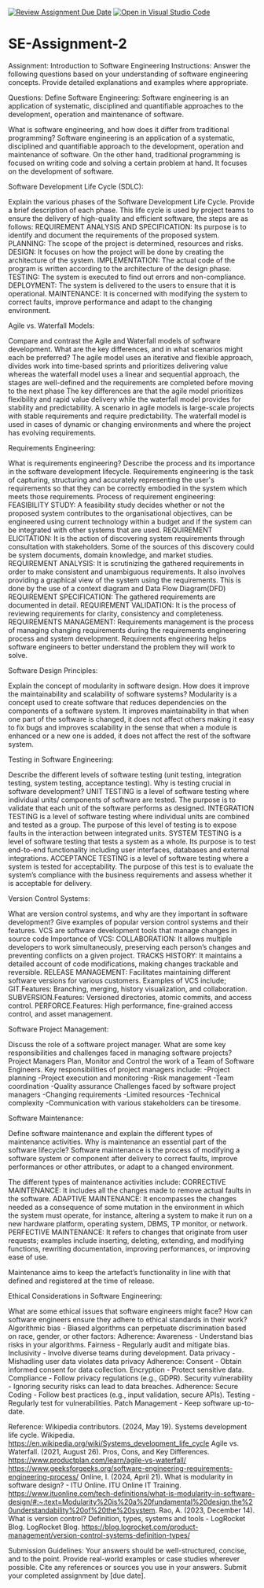 [![Review Assignment Due Date](https://classroom.github.com/assets/deadline-readme-button-24ddc0f5d75046c5622901739e7c5dd533143b0c8e959d652212380cedb1ea36.svg)](https://classroom.github.com/a/-ucQIGTc)
[![Open in Visual Studio Code](https://classroom.github.com/assets/open-in-vscode-718a45dd9cf7e7f842a935f5ebbe5719a5e09af4491e668f4dbf3b35d5cca122.svg)](https://classroom.github.com/online_ide?assignment_repo_id=15248253&assignment_repo_type=AssignmentRepo)
# SE-Assignment-2
Assignment: Introduction to Software Engineering
Instructions:
Answer the following questions based on your understanding of software engineering concepts. Provide detailed explanations and examples where appropriate.

Questions:
Define Software Engineering:
Software engineering is an application of systematic, disciplined and quantifiable approaches to the development, operation and maintenance of software.

What is software engineering, and how does it differ from traditional programming?
Software engineering is an application of a systematic, disciplined and quantifiable approach to the development, operation and maintenance of software. On the other hand, traditional programming is focused on writing code and solving a certain problem at hand. It focuses on the development of software.

Software Development Life Cycle (SDLC):

Explain the various phases of the Software Development Life Cycle. Provide a brief description of each phase.
This life cycle is used by project teams to ensure the delivery of high-quality and efficient software, the steps are as follows:
REQUIREMENT ANALYSIS AND SPECIFICATION: Its purpose is to identify and document the requirements of the proposed system.
PLANNING: The scope of the project is determined, resources and risks.
DESIGN: It focuses on how the project will be done by creating the architecture of the system.
IMPLEMENTATION: The actual code of the program is written according to the architecture of the design phase.
TESTING: The system is executed to find out errors and non-compliance.
DEPLOYMENT: The system is delivered to the users to ensure that it is operational.
MAINTENANCE: It is concerned with modifying the system to correct faults, improve performance and adapt to the changing environment.

Agile vs. Waterfall Models:

Compare and contrast the Agile and Waterfall models of software development. What are the key differences, and in what scenarios might each be preferred?
The agile model uses an iterative and flexible approach, divides work into time-based sprints and prioritizes delivering value whereas the waterfall model uses a linear and sequential approach, the stages are well-defined and the requirements are completed before moving to the next phase
The key differences are that the agile model prioritizes flexibility and rapid value delivery while the waterfall model provides for stability and predictability.
A scenario in agile models is large-scale projects with stable requirements and require predictability. The waterfall model is used in cases of dynamic or changing environments and where the project has evolving requirements.

Requirements Engineering:

What is requirements engineering? Describe the process and its importance in the software development lifecycle.
Requirements engineering is the task of capturing, structuring and accurately representing the user's requirements so that they can be correctly embodied in the system which meets those requirements.
Process of requirement engineering:
FEASIBILITY STUDY: A feasibility study decides whether or not the proposed system contributes to the organisational objectives,  can be engineered using current technology within a budget and if the system can be integrated with other systems that are used.
REQUIREMENT ELICITATION: It is the action of discovering system requirements through consultation with stakeholders. Some of the sources of this discovery could be system documents, domain knowledge, and market studies. 
REQUIREMENT ANALYSIS: It is scrutinizing the gathered requirements in order to make consistent and unambiguous requirements. It also involves providing a graphical view of the system using the requirements. This is done by the use of a context diagram and Data Flow Diagram(DFD)
REQUIREMENT SPECIFICATION: The gathered requirements are documented in detail.
REQUIREMENT VALIDATION: It is the process of reviewing requirements for clarity, consistency and completeness. 
REQUIREMENTS MANAGEMENT: Requirements management is the process of managing changing requirements during the requirements engineering process and system development.
Requirements engineering helps software engineers to better understand the problem they will work to solve.

Software Design Principles:

Explain the concept of modularity in software design. How does it improve the maintainability and scalability of software systems?
Modularity is a concept used to create software that reduces dependencies on the components of a software system.
It improves maintainability in that when one part of the software is changed, it does not affect others making it easy to fix bugs and improves scalability in the sense that when a module is enhanced or a new one is added, it does not affect the rest of the software system.

Testing in Software Engineering:

Describe the different levels of software testing (unit testing, integration testing, system testing, acceptance testing). Why is testing crucial in software development?
UNIT TESTING is a level of software testing where individual units/ components of software are tested. The purpose is to validate that each unit of the software performs as designed.
INTEGRATION TESTING is a level of software testing where individual units are combined and tested as a group. The purpose of this level of testing is to expose faults in the interaction between integrated units.
SYSTEM TESTING is a level of software testing that tests a system as a whole. Its purpose is to test end-to-end functionality including user interfaces, databases and external integrations.
ACCEPTANCE TESTING is a level of software testing where a system is tested for acceptability. The purpose of this test is to evaluate the system’s compliance with the business requirements and assess whether it is acceptable for delivery.

Version Control Systems:

What are version control systems, and why are they important in software development? Give examples of popular version control systems and their features.
VCS are software development tools that manage changes in source code
Importance of VCS:
COLLABORATION: It allows multiple developers to work simultaneously, preserving each person’s changes and preventing conflicts on a given project.
TRACKS HISTORY: It maintains a detailed account of code modifications, making changes trackable and reversible.
RELEASE MANAGEMENT: Facilitates maintaining different software versions for various customers.
Examples of VCS include;
GIT.Features: Branching, merging, history visualization, and collaboration.
SUBVERSION.Features: Versioned directories, atomic commits, and access control.
PERFORCE.Features: High performance, fine-grained access control, and asset management.

Software Project Management:

Discuss the role of a software project manager. What are some key responsibilities and challenges faced in managing software projects?
Project Managers Plan, Monitor and Control the work of a Team of Software Engineers.
Key responsibilities of project managers include:
        -Project planning 
        -Project execution and monitoring
        -Risk management
        -Team coordination
        -Quality assurance
Challenges faced by software project managers
        -Changing requirements
        -Limited resources
        -Technical complexity
        -Communication with various stakeholders can be tiresome.

Software Maintenance:

Define software maintenance and explain the different types of maintenance activities. Why is maintenance an essential part of the software lifecycle?
Software maintenance is the process of modifying a software system or component after delivery to correct faults, improve performances or other attributes, or adapt to a changed environment.

The different types of maintenance activities include:
CORRECTIVE MAINTENANCE: It includes all the changes made to remove actual faults in the software. 
ADAPTIVE MAINTENANCE: It encompasses the changes needed as a consequence of some mutation in the environment in which the system must operate, for instance, altering a system to make it run on a new hardware platform, operating system, DBMS, TP monitor, or network. 
PERFECTIVE MAINTENANCE: It refers to changes that originate from user requests; examples include inserting, deleting, extending, and modifying functions, rewriting documentation, improving performances, or improving ease of use. 

Maintenance aims to keep the artefact’s functionality in line with that defined and registered at the time of release.


Ethical Considerations in Software Engineering:

What are some ethical issues that software engineers might face? How can software engineers ensure they adhere to ethical standards in their work?
Algorithmic bias - Biased algorithms can perpetuate discrimination based on race, gender, or other factors:
    Adherence:
    Awareness - Understand bias risks in your algorithms.
    Fairness - Regularly audit and mitigate bias.
    Inclusivity - Involve diverse teams during development.
 Data privacy - Mishadling user data violates data privacy
    Adherence:
    Consent - Obtain informed consent for data collection.
    Encryption - Protect sensitive data.
    Compliance - Follow privacy regulations (e.g., GDPR).
Security vulnerability - Ignoring security risks can lead to data breaches.
     Adherence:
     Secure Coding - Follow best practices (e.g., input validation, secure APIs).
     Testing - Regularly test for vulnerabilities.
     Patch Management - Keep software up-to-date.

Reference:
Wikipedia contributors. (2024, May 19). Systems development life cycle. Wikipedia. https://en.wikipedia.org/wiki/Systems_development_life_cycle
Agile vs. Waterfall. (2021, August 26). Pros, Cons, and Key Differences. https://www.productplan.com/learn/agile-vs-waterfall/
https://www.geeksforgeeks.org/software-engineering-requirements-engineering-process/
Online, I. (2024, April 21). What is modularity in software design? - ITU Online. ITU Online IT Training. https://www.ituonline.com/tech-definitions/what-is-modularity-in-software-design/#:~:text=Modularity%20is%20a%20fundamental%20design,the%20understandability%20of%20the%20system.
Rao, A. (2023, December 14). What is version control? Definition, types, systems and tools - LogRocket Blog. LogRocket Blog. https://blog.logrocket.com/product-management/version-control-systems-definition-types/
    
Submission Guidelines:
Your answers should be well-structured, concise, and to the point.
Provide real-world examples or case studies wherever possible.
Cite any references or sources you use in your answers.
Submit your completed assignment by [due date].
